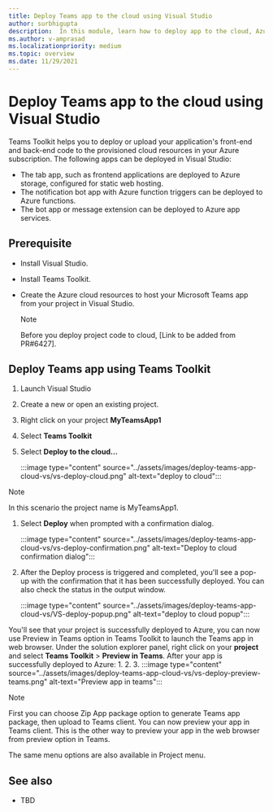 ```yaml
---
title: Deploy Teams app to the cloud using Visual Studio
author: surbhigupta
description:  In this module, learn how to deploy app to the cloud, Azure, or SharePoint and deploy Teams apps using Teams Toolkit in Visual Studio
ms.author: v-amprasad
ms.localizationpriority: medium
ms.topic: overview
ms.date: 11/29/2021
---
```


# Deploy Teams app to the cloud using Visual Studio

Teams Toolkit helps you to deploy or upload your application's front-end and back-end code to the provisioned cloud resources in your Azure subscription. The following apps can be deployed in Visual Studio:

* The tab app, such as frontend applications are deployed to Azure storage, configured for static web hosting.
* The notification bot app with Azure function triggers can be deployed to Azure functions.
* The bot app or message extension can be deployed to Azure app services.

## Prerequisite

* Install Visual Studio.
* Install Teams Toolkit.
* Create the Azure cloud resources to host your Microsoft Teams app from your project in Visual Studio.

  > [!NOTE]
  > Before you deploy project code to cloud, [Link to be added from PR#6427].

## Deploy Teams app using Teams Toolkit

1. Launch Visual Studio
1. Create a new or open an existing project.
1. Right click on your project **MyTeamsApp1**
1. Select **Teams Toolkit**
1. Select **Deploy to the cloud…**

   :::image type="content" source="../assets/images/deploy-teams-app-cloud-vs/vs-deploy-cloud.png" alt-text="deploy to cloud":::

> [!NOTE]
> In this scenario the project name is MyTeamsApp1.

1. Select **Deploy** when prompted with a confirmation dialog.

   :::image type="content" source="../assets/images/deploy-teams-app-cloud-vs/vs-deploy-confirmation.png" alt-text="Deploy to cloud confirmation dialog":::

1. After the Deploy process is triggered and completed, you'll see a pop-up with the confirmation that it has been successfully deployed. You can also check the status in the output window.

   :::image type="content" source="../assets/images/deploy-teams-app-cloud-vs/VS-deploy-popup.png" alt-text="deploy to cloud popup":::

You'll see that your project is successfully deployed to Azure, you can now use Preview in Teams option in Teams Toolkit to launch the Teams app in web browser. Under the solution explorer panel, right click on your **project** and select **Teams Toolkit** > **Preview in Teams**.
After your app is successfully deployed to Azure:
1.
2.
3.
:::image type="content" source="../assets/images/deploy-teams-app-cloud-vs/vs-deploy-preview-teams.png" alt-text="Preview app in teams":::

> [!NOTE]
> First you can choose Zip App package option to generate Teams app package, then upload to Teams client. You can now preview your app in Teams client. This is the other way to preview your app in the web browser from preview option in Teams.

The same menu options are also available in Project menu.

## See also

* TBD
